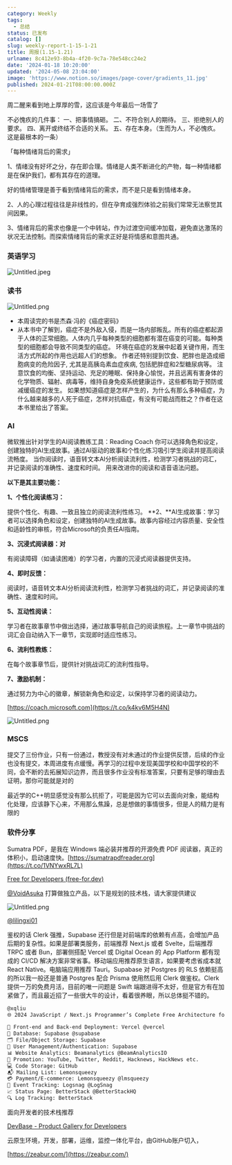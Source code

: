 ```yaml
---
category: Weekly
tags:
  - 总结
status: 已发布
catalog: []
slug: weekly-report-1-15-1-21
title: 周报(1.15-1.21)
urlname: 8c412e93-8b4a-4f20-9c7a-78e548cc24e2
date: '2024-01-18 10:20:00'
updated: '2024-05-08 23:04:00'
image: 'https://www.notion.so/images/page-cover/gradients_11.jpg'
published: 2024-01-21T08:00:00.000Z
---
```


周二醒来看到地上厚厚的雪，这应该是今年最后一场雪了


不必愧疚的几件事：
一、把事情搞砸。
二、不符合别人的期待。
三、拒绝别人的要求。
四、离开或终结不合适的关系。
五、存在本身。（生而为人，不必愧疚。这是最根本的一条）


「每种情绪背后的需求」


1、情绪没有好坏之分，存在即合理。情绪是人类不断进化的产物，每一种情绪都是在保护我们，都有其存在的道理。


好的情绪管理是善于看到情绪背后的需求，而不是只是看到情绪本身。


2、人的心理过程往往是非线性的，但在孕育成强烈体验之前我们常常无法察觉其间因果。


3、情绪背后的需求也像是一个中转站，作为过渡空间缓冲加载，避免直达激荡的状况无法控制。而探索情绪背后的需求正好是将情感和意图共通。


### 英语学习


![Untitled.jpeg](https://prod-files-secure.s3.us-west-2.amazonaws.com/5d24fe63-e567-4804-86f9-9fdc62e13082/faec46dc-9da5-4799-b905-c316418f1168/Untitled.jpeg?X-Amz-Algorithm=AWS4-HMAC-SHA256&X-Amz-Content-Sha256=UNSIGNED-PAYLOAD&X-Amz-Credential=ASIAZI2LB4666XCJEC2B%2F20250215%2Fus-west-2%2Fs3%2Faws4_request&X-Amz-Date=20250215T213246Z&X-Amz-Expires=3600&X-Amz-Security-Token=IQoJb3JpZ2luX2VjECUaCXVzLXdlc3QtMiJHMEUCIBkI17NZtG5vwVm4yX3Qotm7nDzTA%2BlYuVinJcaqlN%2BgAiEAjf7eMgB6LqXvyIreuxO%2BqlR4DWxzKWx2yZijCTL4rR0q%2FwMIThAAGgw2Mzc0MjMxODM4MDUiDB%2B2UvGbcxic%2F5%2Bu0yrcAwwWQ%2Bybu1vQvB%2FLLzN6tdH9eR6VnJqrugORGZGDuo%2BhQYO%2F7fVV78i30tzAH3runmkA50dIkPNWCtrMqL1lgtk12HyFaUxS8uDgn6Lx6K0qllWhTcsYDIw5uQWvdWDrIQTyfV2Jez86Ycw4Fa5AQju7EalNoIkpqJ2fl%2BoQi%2BqU0dalZjyUCypaGEU3plf5Rh%2BGoVUkvzYLzcM8LjYs75mgJXSa%2B5DCOxt41d0CbQyzHyIMlagxonfC2eLC5nl5WCRw4bHFIHHz8zzjrD%2FW451ywMZ44WJDrs34RvwbwdSVJU%2F%2FyNdegcB5p6Xp6207lg%2FiU6PNpQ1I%2BRpYeoeN%2BUnNYM%2BuCk3VM26t80DoXzmI9XCpCwZTBxYkp0OEIWaajqsOcjmJv%2BZ%2BOz7XWeR4eYC%2BZcpZoUcSih3K96r8O1crYopUsir5eXVB22DfLNp%2Fu2DtWrDaiodJAVFdgv%2BL2ewXMuvttk6w%2BMSSfM%2FtNBegRrs%2ByC6yzLkvtPrIaLNuTJN%2BM%2FpWVVDfmMDHlgr1YvRwlR%2FFT0TbIclpxipRKrgcuKhZtXErPKUnyJITkkZzXpe%2FWugPPgqzb9bdDBkgiDE7OVDCwFGvW1obu7c0c9CXgmJm%2B25r1aURNsohMPrzw70GOqUBMVZ6eZafwZN8pT3KEYoVfxuSJyYh13DXCSkiVp3ulsnqCXZU3vpVkxACLzr1QE4vxjnz7DqMLoYu0z9qBI3fL5qoiEKm9LdG4kel7Hq3s7l%2F7sFTOkFB%2ByxA4avc1ZMhgRQISYP556epLZ9gsBpuWZqkJEfYgltVttTi%2B3r3kGx8zqIciukZGurTq%2F28gP2AagGRfKvfMxIhg3hMXokWV5QRTHlN&X-Amz-Signature=b86a095c002192917ad44a3924baf7b2462df5e9c5ec0ed74e3517b6fc00893d&X-Amz-SignedHeaders=host&x-id=GetObject)


### 读书


![Untitled.png](https://prod-files-secure.s3.us-west-2.amazonaws.com/5d24fe63-e567-4804-86f9-9fdc62e13082/08aff459-da99-4ed5-87c6-1f4c95b62ac3/Untitled.png?X-Amz-Algorithm=AWS4-HMAC-SHA256&X-Amz-Content-Sha256=UNSIGNED-PAYLOAD&X-Amz-Credential=ASIAZI2LB4666XCJEC2B%2F20250215%2Fus-west-2%2Fs3%2Faws4_request&X-Amz-Date=20250215T213246Z&X-Amz-Expires=3600&X-Amz-Security-Token=IQoJb3JpZ2luX2VjECUaCXVzLXdlc3QtMiJHMEUCIBkI17NZtG5vwVm4yX3Qotm7nDzTA%2BlYuVinJcaqlN%2BgAiEAjf7eMgB6LqXvyIreuxO%2BqlR4DWxzKWx2yZijCTL4rR0q%2FwMIThAAGgw2Mzc0MjMxODM4MDUiDB%2B2UvGbcxic%2F5%2Bu0yrcAwwWQ%2Bybu1vQvB%2FLLzN6tdH9eR6VnJqrugORGZGDuo%2BhQYO%2F7fVV78i30tzAH3runmkA50dIkPNWCtrMqL1lgtk12HyFaUxS8uDgn6Lx6K0qllWhTcsYDIw5uQWvdWDrIQTyfV2Jez86Ycw4Fa5AQju7EalNoIkpqJ2fl%2BoQi%2BqU0dalZjyUCypaGEU3plf5Rh%2BGoVUkvzYLzcM8LjYs75mgJXSa%2B5DCOxt41d0CbQyzHyIMlagxonfC2eLC5nl5WCRw4bHFIHHz8zzjrD%2FW451ywMZ44WJDrs34RvwbwdSVJU%2F%2FyNdegcB5p6Xp6207lg%2FiU6PNpQ1I%2BRpYeoeN%2BUnNYM%2BuCk3VM26t80DoXzmI9XCpCwZTBxYkp0OEIWaajqsOcjmJv%2BZ%2BOz7XWeR4eYC%2BZcpZoUcSih3K96r8O1crYopUsir5eXVB22DfLNp%2Fu2DtWrDaiodJAVFdgv%2BL2ewXMuvttk6w%2BMSSfM%2FtNBegRrs%2ByC6yzLkvtPrIaLNuTJN%2BM%2FpWVVDfmMDHlgr1YvRwlR%2FFT0TbIclpxipRKrgcuKhZtXErPKUnyJITkkZzXpe%2FWugPPgqzb9bdDBkgiDE7OVDCwFGvW1obu7c0c9CXgmJm%2B25r1aURNsohMPrzw70GOqUBMVZ6eZafwZN8pT3KEYoVfxuSJyYh13DXCSkiVp3ulsnqCXZU3vpVkxACLzr1QE4vxjnz7DqMLoYu0z9qBI3fL5qoiEKm9LdG4kel7Hq3s7l%2F7sFTOkFB%2ByxA4avc1ZMhgRQISYP556epLZ9gsBpuWZqkJEfYgltVttTi%2B3r3kGx8zqIciukZGurTq%2F28gP2AagGRfKvfMxIhg3hMXokWV5QRTHlN&X-Amz-Signature=e3d20bcd6d940e5c663077b7a8f698f618d5f89256e6f7098d46ec0b5d9701a2&X-Amz-SignedHeaders=host&x-id=GetObject)

- 本周读完的书是杰森·冯的《癌症密码》
- 从本书中了解到，癌症不是外敌入侵，而是一场内部叛乱。所有的癌症都起源于人体的正常细胞。人体内几乎每种类型的细胞都有潜在癌变的可能。每种类型的细胞都会导致不同类型的癌症。
环境在癌症的发展中起着关键作用，而生活方式所起的作用也远超人们的想象。
作者还特别提到饮食、肥胖也是造成细胞病变的危险因子, 尤其是高胰岛素血症疾病, 包括肥胖症和2型糖尿病等。
注意饮食的均衡、坚持运动、充足的睡眠、保持身心愉悦，并且远离有害身体的化学物质、辐射、病毒等，维持自身免疫系统健康运作，这些都有助于预防或减缓癌症的发生。
如果想知道癌症是怎样产生的，为什么有那么多种癌症，为什么越来越多的人死于癌症，怎样对抗癌症，有没有可能战而胜之？作者在这本书里给出了答案。

### AI


微软推出针对学生的AI阅读教练工具：Reading Coach
你可以选择角色和设定，创建独特的AI生成故事。通过AI驱动的故事和个性化练习吸引学生阅读并提高阅读流畅度。
当你阅读时，语音转文本AI分析阅读流利性，检测学习者挑战的词汇，并记录阅读的准确性、速度和时间。
用来改进你的阅读和语音语法问题。


**以下是其主要功能：**


**1、个性化阅读练习：**


提供个性化、有趣、一致且独立的阅读流利性练习。
**2、**AI生成故事：学习者可以选择角色和设定，创建独特的AI生成故事。故事内容经过内容质量、安全性和适龄性的审核，符合Microsoft的负责任AI指南。


**3、沉浸式阅读器：对**


有阅读障碍（如诵读困难）的学习者，内置的沉浸式阅读器提供支持。


**4、即时反馈：**


阅读时，语音转文本AI分析阅读流利性，检测学习者挑战的词汇，并记录阅读的准确性、速度和时间。


**5、互动性阅读：**


学习者在故事章节中做出选择，通过故事导航自己的阅读旅程。上一章节中挑战的词汇会自动纳入下一章节，实现即时适应性练习。


**6、流利性教练：**


在每个故事章节后，提供针对挑战词汇的流利性指导。


**7、激励机制：**


通过努力为中心的徽章，解锁新角色和设定，以保持学习者的阅读动力。


[https://coach.microsoft.com](https://t.co/k4kv6M5H4N)


![Untitled.png](https://prod-files-secure.s3.us-west-2.amazonaws.com/5d24fe63-e567-4804-86f9-9fdc62e13082/8f53d036-0cfc-469d-a837-f15107675ae4/Untitled.png?X-Amz-Algorithm=AWS4-HMAC-SHA256&X-Amz-Content-Sha256=UNSIGNED-PAYLOAD&X-Amz-Credential=ASIAZI2LB4666XCJEC2B%2F20250215%2Fus-west-2%2Fs3%2Faws4_request&X-Amz-Date=20250215T213246Z&X-Amz-Expires=3600&X-Amz-Security-Token=IQoJb3JpZ2luX2VjECUaCXVzLXdlc3QtMiJHMEUCIBkI17NZtG5vwVm4yX3Qotm7nDzTA%2BlYuVinJcaqlN%2BgAiEAjf7eMgB6LqXvyIreuxO%2BqlR4DWxzKWx2yZijCTL4rR0q%2FwMIThAAGgw2Mzc0MjMxODM4MDUiDB%2B2UvGbcxic%2F5%2Bu0yrcAwwWQ%2Bybu1vQvB%2FLLzN6tdH9eR6VnJqrugORGZGDuo%2BhQYO%2F7fVV78i30tzAH3runmkA50dIkPNWCtrMqL1lgtk12HyFaUxS8uDgn6Lx6K0qllWhTcsYDIw5uQWvdWDrIQTyfV2Jez86Ycw4Fa5AQju7EalNoIkpqJ2fl%2BoQi%2BqU0dalZjyUCypaGEU3plf5Rh%2BGoVUkvzYLzcM8LjYs75mgJXSa%2B5DCOxt41d0CbQyzHyIMlagxonfC2eLC5nl5WCRw4bHFIHHz8zzjrD%2FW451ywMZ44WJDrs34RvwbwdSVJU%2F%2FyNdegcB5p6Xp6207lg%2FiU6PNpQ1I%2BRpYeoeN%2BUnNYM%2BuCk3VM26t80DoXzmI9XCpCwZTBxYkp0OEIWaajqsOcjmJv%2BZ%2BOz7XWeR4eYC%2BZcpZoUcSih3K96r8O1crYopUsir5eXVB22DfLNp%2Fu2DtWrDaiodJAVFdgv%2BL2ewXMuvttk6w%2BMSSfM%2FtNBegRrs%2ByC6yzLkvtPrIaLNuTJN%2BM%2FpWVVDfmMDHlgr1YvRwlR%2FFT0TbIclpxipRKrgcuKhZtXErPKUnyJITkkZzXpe%2FWugPPgqzb9bdDBkgiDE7OVDCwFGvW1obu7c0c9CXgmJm%2B25r1aURNsohMPrzw70GOqUBMVZ6eZafwZN8pT3KEYoVfxuSJyYh13DXCSkiVp3ulsnqCXZU3vpVkxACLzr1QE4vxjnz7DqMLoYu0z9qBI3fL5qoiEKm9LdG4kel7Hq3s7l%2F7sFTOkFB%2ByxA4avc1ZMhgRQISYP556epLZ9gsBpuWZqkJEfYgltVttTi%2B3r3kGx8zqIciukZGurTq%2F28gP2AagGRfKvfMxIhg3hMXokWV5QRTHlN&X-Amz-Signature=abbd5e32a67e01c97392c436ad887dc8ecef3f84036615c26fde1368da6bc468&X-Amz-SignedHeaders=host&x-id=GetObject)


### MSCS


提交了三份作业，只有一份通过，教授没有对未通过的作业提供反馈，后续的作业也没有提交，本周进度有点缓慢。再学习的过程中发现美国学校和中国学校的不同，会不断的去拓展知识边界，而且很多作业没有标准答案，只要有足够的理由去证明，那你可能就是对的


最近学的C++明显感觉没有那么抗拒了，可能是因为它可以去面向对象，能结构化处理，应该静下心来，不用那么焦躁，总是想做的事情很多，但是人的精力是有限的


### 软件分享


Sumatra PDF，是我在 Windows 端必装并推荐的开源免费 PDF 阅读器，真正的体积小，启动速度快。[https://sumatrapdfreader.org](https://t.co/1VNYwxRL7L)


[Free for Developers (free-for.dev)](https://free-for.dev/#/)


[@VoidAsuka](https://twitter.com/VoidAsuka) 打算做独立产品，以下是规划的技术栈，请大家提供建议


![Untitled.png](https://prod-files-secure.s3.us-west-2.amazonaws.com/5d24fe63-e567-4804-86f9-9fdc62e13082/93561a3c-b2bc-4a43-bbc5-67e3f740ed5e/Untitled.png?X-Amz-Algorithm=AWS4-HMAC-SHA256&X-Amz-Content-Sha256=UNSIGNED-PAYLOAD&X-Amz-Credential=ASIAZI2LB4666XCJEC2B%2F20250215%2Fus-west-2%2Fs3%2Faws4_request&X-Amz-Date=20250215T213246Z&X-Amz-Expires=3600&X-Amz-Security-Token=IQoJb3JpZ2luX2VjECUaCXVzLXdlc3QtMiJHMEUCIBkI17NZtG5vwVm4yX3Qotm7nDzTA%2BlYuVinJcaqlN%2BgAiEAjf7eMgB6LqXvyIreuxO%2BqlR4DWxzKWx2yZijCTL4rR0q%2FwMIThAAGgw2Mzc0MjMxODM4MDUiDB%2B2UvGbcxic%2F5%2Bu0yrcAwwWQ%2Bybu1vQvB%2FLLzN6tdH9eR6VnJqrugORGZGDuo%2BhQYO%2F7fVV78i30tzAH3runmkA50dIkPNWCtrMqL1lgtk12HyFaUxS8uDgn6Lx6K0qllWhTcsYDIw5uQWvdWDrIQTyfV2Jez86Ycw4Fa5AQju7EalNoIkpqJ2fl%2BoQi%2BqU0dalZjyUCypaGEU3plf5Rh%2BGoVUkvzYLzcM8LjYs75mgJXSa%2B5DCOxt41d0CbQyzHyIMlagxonfC2eLC5nl5WCRw4bHFIHHz8zzjrD%2FW451ywMZ44WJDrs34RvwbwdSVJU%2F%2FyNdegcB5p6Xp6207lg%2FiU6PNpQ1I%2BRpYeoeN%2BUnNYM%2BuCk3VM26t80DoXzmI9XCpCwZTBxYkp0OEIWaajqsOcjmJv%2BZ%2BOz7XWeR4eYC%2BZcpZoUcSih3K96r8O1crYopUsir5eXVB22DfLNp%2Fu2DtWrDaiodJAVFdgv%2BL2ewXMuvttk6w%2BMSSfM%2FtNBegRrs%2ByC6yzLkvtPrIaLNuTJN%2BM%2FpWVVDfmMDHlgr1YvRwlR%2FFT0TbIclpxipRKrgcuKhZtXErPKUnyJITkkZzXpe%2FWugPPgqzb9bdDBkgiDE7OVDCwFGvW1obu7c0c9CXgmJm%2B25r1aURNsohMPrzw70GOqUBMVZ6eZafwZN8pT3KEYoVfxuSJyYh13DXCSkiVp3ulsnqCXZU3vpVkxACLzr1QE4vxjnz7DqMLoYu0z9qBI3fL5qoiEKm9LdG4kel7Hq3s7l%2F7sFTOkFB%2ByxA4avc1ZMhgRQISYP556epLZ9gsBpuWZqkJEfYgltVttTi%2B3r3kGx8zqIciukZGurTq%2F28gP2AagGRfKvfMxIhg3hMXokWV5QRTHlN&X-Amz-Signature=08db27f8517a1eda1110379e697ec214c832e6cd913bc840a74b786acfb906e9&X-Amz-SignedHeaders=host&x-id=GetObject)


[@lilingxi01](https://twitter.com/lilingxi01)


鉴权的话 Clerk 强推，Supabase 还行但是对前端库的依赖有点高，会增加产品后期的复杂性。如果是部署类服务，前端推荐 Next.js 或者 Svelte，后端推荐 TRPC 或者 Bun，部署侧搭配 Vercel 或 Digital Ocean 的 App Platform 都有现成的 CI/CD 解决方案非常省事。移动端应用推荐原生语言，如果要考虑省成本就 React Native。电脑端应用推荐 Tauri。Supabase 对 Postgres 的 RLS 依赖挺高的所以我一般还是普通 Postgres 配合 Prisma 使用然后用 Clerk 做鉴权。Clerk 提供一万的免费月活，目前的唯一问题是 Swift 端跟进得不太好，但是官方有在加紧做了，而且最近招了一些很大牛的设计，看着很养眼，所以总体挺不错的。


```markdown
@xqliu
🌐 2024 JavaScript / Next.js Programmer’s Complete Free Architecture for solo entrepreneur:

🔧 Front-end and Back-end Deployment: Vercel @vercel
💾 Database: Supabase @supabase
🗂️ File/Object Storage: Supabase
👥 User Management/Authentication: Supabase
📊 Website Analytics: Beamanalytics @BeamAnalyticsIO
📣 Promotion: YouTube, Twitter, Reddit, Hacknews, HackNews etc. 
💻 Code Storage: GitHub
📬 Mailing List: Lemonsqueezy
💳 Payment/E-commerce: Lemonsqueezy @lmsqueezy
📌 Event Tracking: Logsnag @LogSnag
📈 Status Page: BetterStack @BetterStackHQ
🔍 Log Tracking: BetterStack
```


面向开发者的技术栈推荐


[DevBase - Product Gallery for Developers](https://devbase.fyi/)


云原生环境，开发，部署，运维，监控一体化平台，由GitHub账户切入，


[https://zeabur.com/](https://zeabur.com/)

